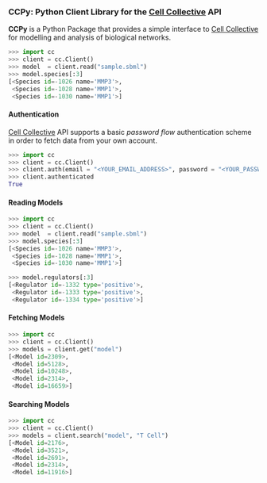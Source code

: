 ### CCPy: Python Client Library for the [Cell Collective](https://cellcollective.org) API

**CCPy** is a Python Package that provides a simple interface to 
[Cell Collective](https://cellcollective.org) for modelling and analysis of 
biological networks.

```python
>>> import cc
>>> client = cc.Client()
>>> model  = client.read("sample.sbml")
>>> model.species[:3]
[<Species id=-1026 name='MMP3'>,
 <Species id=-1028 name='MMP1'>,
 <Species id=-1030 name='MMP1'>]
```

#### Authentication

[Cell Collective](https://cellcollective.org) API supports a basic 
*password flow* authentication scheme in order to fetch data from your own 
account.

```python
>>> import cc
>>> client = cc.Client()
>>> client.auth(email = "<YOUR_EMAIL_ADDRESS>", password = "<YOUR_PASSWORD>")
>>> client.authenticated
True
```

#### Reading Models

```python
>>> import cc
>>> client = cc.Client()
>>> model  = client.read("sample.sbml")
>>> model.species[:3]
[<Species id=-1026 name='MMP3'>,
 <Species id=-1028 name='MMP1'>,
 <Species id=-1030 name='MMP1'>]

>>> model.regulators[:3]
[<Regulator id=-1332 type='positive'>,
 <Regulator id=-1333 type='positive'>,
 <Regulator id=-1334 type='positive'>]
```

#### Fetching  Models

```python
>>> import cc
>>> client = cc.Client()
>>> models = client.get("model")
[<Model id=2309>,
 <Model id=5128>,
 <Model id=10248>,
 <Model id=2314>,
 <Model id=16659>]
```

#### Searching Models

```python
>>> import cc
>>> client = cc.Client()
>>> models = client.search("model", "T Cell")
[<Model id=2176>,
 <Model id=3521>,
 <Model id=2691>,
 <Model id=2314>,
 <Model id=11916>]
```